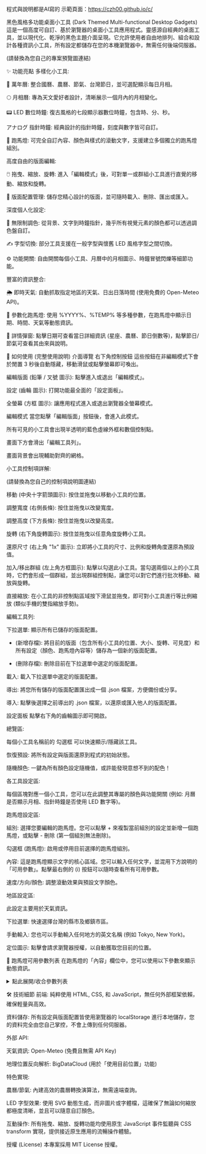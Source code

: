 程式與說明都是AI寫的
示範頁面：https://czh00.github.io/c/

黑色風格多功能桌面小工具 (Dark Themed Multi-functional Desktop Gadgets)
這是一個高度可自訂、基於瀏覽器的桌面小工具應用程式。靈感源自經典的桌面工具，並以現代化、乾淨的黑色主題介面呈現。它允許使用者自由地排列、組合和設計各種資訊小工具，所有設定都儲存在您的本機瀏覽器中，無需任何後端伺服器。

(請替換為您自己的專案預覽圖連結)

✨ 功能亮點
多樣化小工具:

📅 萬年曆: 整合國曆、農曆、節氣、台灣節日，並可選配顯示每日月相。

🌕 月相曆: 專為天文愛好者設計，清晰展示一個月內的月相變化。

📟 LED 數位時鐘: 復古風格的七段顯示器數位時鐘，包含時、分、秒。

アナログ 指針時鐘: 經典設計的指針時鐘，刻度與數字皆可自訂。

📜 跑馬燈: 可完全自訂內容、顏色與樣式的滾動文字，支援建立多個獨立的跑馬燈組別。

高度自由的版面編輯:

🖱️ 拖曳、縮放、旋轉: 進入「編輯模式」後，可對單一或群組小工具進行直覺的移動、縮放和旋轉。

💾 版面配置管理: 儲存您精心設計的版面，並可隨時載入、刪除、匯出或匯入。

深度個人化設定:

🎨 無限制調色: 從背景、文字到時鐘指針，幾乎所有視覺元素的顏色都可以透過調色盤自訂。

✍️ 字型切換: 部分工具支援在一般字型與懷舊 LED 風格字型之間切換。

⚙️ 功能開關: 自由開關每個小工具、月曆中的月相圖示、時鐘冒號閃爍等細節功能。

豐富的資訊整合:

🌦️ 即時天氣: 自動抓取指定地區的天氣、日出日落時間 (使用免費的 Open-Meteo API)。

🧩 參數化跑馬燈: 使用 %YYYY%、%TEMP% 等多種參數，在跑馬燈中顯示日期、時間、天氣等動態資訊。

📖 詳情彈窗: 點擊日期可查看當日詳細資訊 (星座、農曆、節日倒數等)，點擊節日/節氣可查看其由來與說明。

🚀 如何使用 (完整使用說明)
介面導覽
右下角控制按鈕
這些按鈕在非編輯模式下會於閒置 3 秒後自動隱藏，移動滑鼠或點擊螢幕即可喚出。

編輯版面 (鉛筆 / 叉號 圖示): 點擊進入或退出「編輯模式」。

設定 (齒輪 圖示): 打開功能最全面的「設定面板」。

全螢幕 (方框 圖示): 讓應用程式進入或退出瀏覽器全螢幕模式。

編輯模式
當您點擊「編輯版面」按鈕後，會進入此模式。

所有可見的小工具會出現半透明的藍色虛線外框和數個控制點。

畫面下方會滑出「編輯工具列」。

畫面背景會出現輔助對齊的網格。

小工具控制項詳解:

(請替換為您自己的控制項說明圖連結)

移動 (中央十字箭頭圖示): 按住並拖曳以移動小工具的位置。

調整寬度 (右側長條): 按住並拖曳以改變寬度。

調整高度 (下方長條): 按住並拖曳以改變高度。

旋轉 (右下角旋轉圖示): 按住並拖曳以任意角度旋轉小工具。

還原尺寸 (右上角 "1x" 圖示): 立即將小工具的尺寸、比例和旋轉角度還原為預設值。

加入/移出群組 (左上角方框圖示): 點擊以勾選此小工具。當勾選兩個以上的小工具時，它們會形成一個群組，並出現群組控制點，讓您可以對它們進行批次移動、縮放與旋轉。

直接縮放: 在小工具的非控制點區域按下滑鼠並拖曳，即可對小工具進行等比例縮放 (類似手機的雙指縮放手勢)。

編輯工具列:

下拉選單: 顯示所有已儲存的版面配置。

+ (新增存檔): 將目前的版面（包含所有小工具的位置、大小、旋轉、可見度）和所有設定（顏色、跑馬燈內容等）儲存為一個新的版面配置。

- (刪除存檔): 刪除目前在下拉選單中選定的版面配置。

載入: 載入下拉選單中選定的版面配置。

導出: 將您所有儲存的版面配置匯出成一個 .json 檔案，方便備份或分享。

導入: 點擊後選擇之前導出的 .json 檔案，以還原或匯入他人的版面配置。

設定面板
點擊右下角的齒輪圖示即可開啟。

總覽區:

每個小工具名稱前的 勾選框 可以快速顯示/隱藏該工具。

恢復預設: 將所有設定與版面還原到程式的初始狀態。

隨機顏色: 一鍵為所有顏色設定隨機值，或許能發現意想不到的配色！

各工具設定區:

每個區塊對應一個小工具，您可以在此調整其專屬的顏色與功能開關 (例如: 月曆是否顯示月相、指針時鐘是否使用 LED 數字等)。

跑馬燈設定區:

組別: 選擇您要編輯的跑馬燈。您可以點擊 + 來複製當前組別的設定並新增一個跑馬燈，或點擊 - 刪除 (第一個組別無法刪除)。

勾選框 (跑馬燈): 啟用或停用目前選擇的跑馬燈組別。

內容: 這是跑馬燈顯示文字的核心區域。您可以輸入任何文字，並混用下方說明的「可用參數」。點擊最右側的 (i) 按鈕可以隨時查看所有可用參數。

速度/方向/顏色: 調整滾動效果與預設文字顏色。

地區設定區:

此設定主要用於天氣資訊。

下拉選單: 快速選擇台灣的縣市及鄉鎮市區。

手動輸入: 您也可以手動輸入任何地方的英文名稱 (例如 Tokyo, New York)。

定位圖示: 點擊會請求瀏覽器授權，以自動獲取您目前的位置。

📜 跑馬燈可用參數列表
在跑馬燈的「內容」欄位中，您可以使用以下參數來顯示動態資訊。

<details>
<summary>點此展開/收合參數列表</summary>

特殊功能

%C(#RRGGBB, 文字)%: 自訂文字顏色。例如: %C(#FFD700, 這是黃色文字)%

%br%: (僅在跑馬燈設為「直向」時有效) 手動換行。

提示: %C(...)% 參數中的文字部分不能再包含其他參數。系統會自動為時間、天氣等參數套用您在設定中指定的顏色。

西元日期與時間

%YYYY%: 四位數西元年 (例如: 2025)

%YY%: 兩位數西元年 (例如: 25)

%ROC_YY%: 民國年 (例如: 114)

%MM%: 兩位數月份 (例如: 09)

%M%: 月份，無前導零 (例如: 9)

%DD%: 兩位數日期 (例如: 08)

%D%: 日期，無前導零 (例如: 8)

%WEEKDAY%: 星期全名 (例如: 星期日)

%W_SHORT%: 星期簡稱 (例如: 週日)

%W_CHAR%: 星期單字 (例如: 日)

%W_NUM%: 星期數字 (0 為星期日)

%CONSTELLATION%: 當日星座 (例如: 處女座)

%HH%: 24小時制，兩位數 (例如: 23)

%H%: 24小時制，無前導零 (例如: 23)

%hh%: 12小時制，兩位數 (例如: 11)

%h%: 12小時制，無前導零 (例如: 11)

%mm%: 分鐘，兩位數 (例如: 05)

%m%: 分鐘，無前導零 (例如: 5)

%ss%: 秒數，兩位數 (例如: 01)

%s%: 秒數，無前導零 (例如: 1)

%ap_c%: 中文時段 (例如: 上午, 下午)

%AP%: 英文時段，大寫 (AM/PM)

%ap%: 英文時段，小寫 (am/pm)

農曆與生肖

%L_GZ%: 農曆年干支 (例如: 乙巳)

%L_SX%: 生肖 (例如: 蛇)

%LM_C%: 農曆中文月份 (例如: 八月)

%LD_C%: 農曆中文日期 (例如: 初三)

時辰

%SHICHEN_GZ%: 時辰干支 (例如: 甲子)

%SHICHEN_NAME%: 時辰全名 (例如: 子時)

%SHICHEN_CHAR%: 時辰地支 (例如: 子)

月相

%MOON_PHASE%: 當日月相名稱 (例: 望月(滿月))

%MOON_ICON%: 當日月相圖示 (會動態生成 SVG 圖示)

%MOON_DAY%: 農曆日期 (數字, 1-30)

天氣資訊

%WEATHER_LOC%: 地點

%WEATHER_DESC%: 天氣描述 (例如: 晴)

%TEMP%: 氣溫(°C)

%SUNRISE%: 日出時間 (HH:mm)

%SUNSET%: 日落時間 (HH:mm)

</details>

🛠️ 技術細節
前端: 純粹使用 HTML, CSS, 和 JavaScript，無任何外部框架依賴，確保輕量與高效。

資料儲存: 所有設定與版面配置皆使用瀏覽器的 localStorage 進行本地儲存，您的資料完全由您自己掌控，不會上傳到任何伺服器。

外部 API:

天氣資訊: Open-Meteo (免費且無需 API Key)

地理位置反向解析: BigDataCloud (用於「使用目前位置」功能)

特色實現:

農曆/節氣: 內建高效的農曆轉換演算法，無需遠端查詢。

LED 字型效果: 使用 SVG 動態生成，而非圖片或字體檔，這確保了無論如何縮放都極度清晰，並且可以隨意自訂顏色。

互動操作: 所有拖曳、縮放、旋轉功能均使用原生 JavaScript 事件監聽與 CSS transform 實現，提供接近原生應用的流暢操作體驗。

授權 (License)
本專案採用 MIT License 授權。
